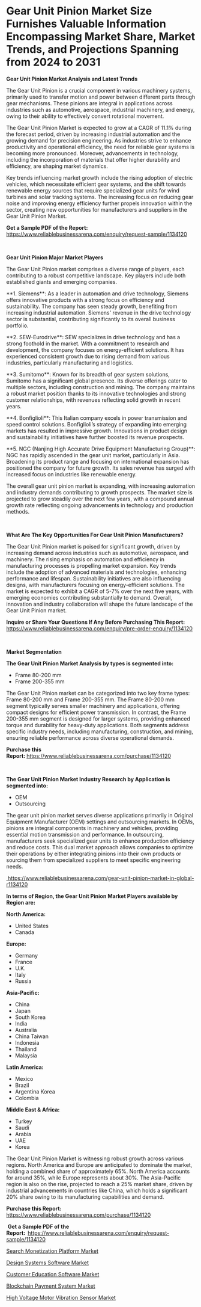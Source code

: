 <p><h1>Gear Unit Pinion Market Size Furnishes Valuable Information Encompassing Market Share, Market Trends, and Projections Spanning from 2024 to 2031</h1></p><p><strong>Gear Unit Pinion Market Analysis and Latest Trends</strong></p>
<p><p>The Gear Unit Pinion is a crucial component in various machinery systems, primarily used to transfer motion and power between different parts through gear mechanisms. These pinions are integral in applications across industries such as automotive, aerospace, industrial machinery, and energy, owing to their ability to effectively convert rotational movement.</p><p>The Gear Unit Pinion Market is expected to grow at a CAGR of 11.1% during the forecast period, driven by increasing industrial automation and the growing demand for precision engineering. As industries strive to enhance productivity and operational efficiency, the need for reliable gear systems is becoming more pronounced. Moreover, advancements in technology, including the incorporation of materials that offer higher durability and efficiency, are shaping market dynamics.</p><p>Key trends influencing market growth include the rising adoption of electric vehicles, which necessitate efficient gear systems, and the shift towards renewable energy sources that require specialized gear units for wind turbines and solar tracking systems. The increasing focus on reducing gear noise and improving energy efficiency further propels innovation within the sector, creating new opportunities for manufacturers and suppliers in the Gear Unit Pinion Market.</p></p>
<p><strong>Get a Sample PDF of the Report:&nbsp;</strong> <a href="https://www.reliablebusinessarena.com/enquiry/request-sample/1134120?utm_campaign=1172&utm_medium=2&utm_source=Github&utm_content=ia&utm_term=08102024&utm_id=gear-unit-pinion">https://www.reliablebusinessarena.com/enquiry/request-sample/1134120</a></p>
<p>&nbsp;</p>
<p><strong>Gear Unit Pinion Major Market Players</strong></p>
<p><p>The Gear Unit Pinion market comprises a diverse range of players, each contributing to a robust competitive landscape. Key players include both established giants and emerging companies.</p><p>**1. Siemens**: As a leader in automation and drive technology, Siemens offers innovative products with a strong focus on efficiency and sustainability. The company has seen steady growth, benefiting from increasing industrial automation. Siemens' revenue in the drive technology sector is substantial, contributing significantly to its overall business portfolio.</p><p>**2. SEW-Eurodrive**: SEW specializes in drive technology and has a strong foothold in the market. With a commitment to research and development, the company focuses on energy-efficient solutions. It has experienced consistent growth due to rising demand from various industries, particularly manufacturing and logistics.</p><p>**3. Sumitomo**: Known for its breadth of gear system solutions, Sumitomo has a significant global presence. Its diverse offerings cater to multiple sectors, including construction and mining. The company maintains a robust market position thanks to its innovative technologies and strong customer relationships, with revenues reflecting solid growth in recent years.</p><p>**4. Bonfiglioli**: This Italian company excels in power transmission and speed control solutions. Bonfiglioli’s strategy of expanding into emerging markets has resulted in impressive growth. Innovations in product design and sustainability initiatives have further boosted its revenue prospects.</p><p>**5. NGC (Nanjing High Accurate Drive Equipment Manufacturing Group)**: NGC has rapidly ascended in the gear unit market, particularly in Asia. Broadening its product range and focusing on international expansion has positioned the company for future growth. Its sales revenue has surged with increased focus on industries like renewable energy.</p><p>The overall gear unit pinion market is expanding, with increasing automation and industry demands contributing to growth prospects. The market size is projected to grow steadily over the next few years, with a compound annual growth rate reflecting ongoing advancements in technology and production methods.</p></p>
<p>&nbsp;</p>
<p><strong>What Are The Key Opportunities For Gear Unit Pinion Manufacturers?</strong></p>
<p><p>The Gear Unit Pinion market is poised for significant growth, driven by increasing demand across industries such as automotive, aerospace, and machinery. The rising emphasis on automation and efficiency in manufacturing processes is propelling market expansion. Key trends include the adoption of advanced materials and technologies, enhancing performance and lifespan. Sustainability initiatives are also influencing designs, with manufacturers focusing on energy-efficient solutions. The market is expected to exhibit a CAGR of 5-7% over the next five years, with emerging economies contributing substantially to demand. Overall, innovation and industry collaboration will shape the future landscape of the Gear Unit Pinion market.</p></p>
<p><strong>Inquire or Share Your Questions If Any Before Purchasing This Report:</strong> <a href="https://www.reliablebusinessarena.com/enquiry/pre-order-enquiry/1134120?utm_campaign=1172&utm_medium=2&utm_source=Github&utm_content=ia&utm_term=08102024&utm_id=gear-unit-pinion">https://www.reliablebusinessarena.com/enquiry/pre-order-enquiry/1134120</a></p>
<p>&nbsp;</p>
<p><strong>Market Segmentation</strong></p>
<p><strong>The Gear Unit Pinion Market Analysis by types is segmented into:</strong></p>
<p><ul><li>Frame 80-200 mm</li><li>Frame 200-355 mm</li></ul></p>
<p><p>The Gear Unit Pinion market can be categorized into two key frame types: Frame 80-200 mm and Frame 200-355 mm. The Frame 80-200 mm segment typically serves smaller machinery and applications, offering compact designs for efficient power transmission. In contrast, the Frame 200-355 mm segment is designed for larger systems, providing enhanced torque and durability for heavy-duty applications. Both segments address specific industry needs, including manufacturing, construction, and mining, ensuring reliable performance across diverse operational demands.</p></p>
<p><strong>Purchase this Report:&nbsp;</strong><a href="https://www.reliablebusinessarena.com/purchase/1134120?utm_campaign=1172&utm_medium=2&utm_source=Github&utm_content=ia&utm_term=08102024&utm_id=gear-unit-pinion">https://www.reliablebusinessarena.com/purchase/1134120</a></p>
<p>&nbsp;</p>
<p><strong>The Gear Unit Pinion Market Industry Research by Application is segmented into:</strong></p>
<p><ul><li>OEM</li><li>Outsourcing</li></ul></p>
<p><p>The gear unit pinion market serves diverse applications primarily in Original Equipment Manufacturer (OEM) settings and outsourcing markets. In OEMs, pinions are integral components in machinery and vehicles, providing essential motion transmission and performance. In outsourcing, manufacturers seek specialized gear units to enhance production efficiency and reduce costs. This dual market approach allows companies to optimize their operations by either integrating pinions into their own products or sourcing them from specialized suppliers to meet specific engineering needs.</p></p>
<p><a href="https://www.reliablebusinessarena.com/gear-unit-pinion-market-in-global-r1134120?utm_campaign=1172&utm_medium=2&utm_source=Github&utm_content=ia&utm_term=08102024&utm_id=gear-unit-pinion">&nbsp;https://www.reliablebusinessarena.com/gear-unit-pinion-market-in-global-r1134120</a></p>
<p><strong>In terms of Region, the Gear Unit Pinion Market Players available by Region are:</strong></p>
<p>
    <p> <strong> North America: </strong>
        <ul>
            <li>United States</li>
            <li>Canada</li>
        </ul>
        </p> 
    <p> <strong> Europe: </strong>
        <ul>
            <li>Germany</li>
            <li>France</li>
            <li>U.K.</li>
            <li>Italy</li>
            <li>Russia</li>
        </ul>
        </p> 
    <p> <strong> Asia-Pacific: </strong>
        <ul>
            <li>China</li>
            <li>Japan</li>
            <li>South Korea</li>
            <li>India</li>
            <li>Australia</li>
            <li>China Taiwan</li>
            <li>Indonesia</li>
            <li>Thailand</li>
            <li>Malaysia</li>
        </ul>
        </p> 
    <p> <strong> Latin America: </strong>
        <ul>
            <li>Mexico</li>
            <li>Brazil</li>
            <li>Argentina Korea</li>
            <li>Colombia</li>
        </ul>
        </p> 
    <p> <strong> Middle East & Africa: </strong>
        <ul>
            <li>Turkey</li>
            <li>Saudi</li>
            <li>Arabia</li>
            <li>UAE</li>
            <li>Korea</li>
        </ul>
    </p>
    </p>
<p><p>The Gear Unit Pinion Market is witnessing robust growth across various regions. North America and Europe are anticipated to dominate the market, holding a combined share of approximately 65%. North America accounts for around 35%, while Europe represents about 30%. The Asia-Pacific region is also on the rise, projected to reach a 25% market share, driven by industrial advancements in countries like China, which holds a significant 20% share owing to its manufacturing capabilities and demand.</p></p>
<p><strong>Purchase this Report: </strong><a href="https://www.reliablebusinessarena.com/purchase/1134120?utm_campaign=1172&utm_medium=2&utm_source=Github&utm_content=ia&utm_term=08102024&utm_id=gear-unit-pinion">https://www.reliablebusinessarena.com/purchase/1134120</a></p>
<p>&nbsp;<strong>Get a Sample PDF of the Report:&nbsp;&nbsp;</strong><a href="https://www.reliablebusinessarena.com/enquiry/request-sample/1134120?utm_campaign=1172&utm_medium=2&utm_source=Github&utm_content=ia&utm_term=08102024&utm_id=gear-unit-pinion">https://www.reliablebusinessarena.com/enquiry/request-sample/1134120</a></p>
<p><strong></strong></p>
<p><p><a href="https://www.linkedin.com/pulse/surfing-search-monetization-platform-wave-riding-market-currents-qbl9f?utm_campaign=1172&utm_medium=2&utm_source=Github&utm_content=ia&utm_term=08102024&utm_id=gear-unit-pinion">Search Monetization Platform Market</a></p><p><a href="https://www.linkedin.com/pulse/design-systems-software-market-trends-focusing-insight-forecast-okp8f?utm_campaign=1172&utm_medium=2&utm_source=Github&utm_content=ia&utm_term=08102024&utm_id=gear-unit-pinion">Design Systems Software Market</a></p><p><a href="https://www.linkedin.com/pulse/analyzing-global-customer-education-software-market-growth-prospects-d67xf?utm_campaign=1172&utm_medium=2&utm_source=Github&utm_content=ia&utm_term=08102024&utm_id=gear-unit-pinion">Customer Education Software Market</a></p><p><a href="https://www.linkedin.com/pulse/pioneering-growth-analyzing-global-blockchain-payment-system-yp9gf?utm_campaign=1172&utm_medium=2&utm_source=Github&utm_content=ia&utm_term=08102024&utm_id=gear-unit-pinion">Blockchain Payment System Market</a></p><p><a href="https://github.com/julyju69/Market-Research-Report-List-5/blob/main/high-voltage-motor-vibration-sensor-market.md?utm_campaign=1172&utm_medium=2&utm_source=Github&utm_content=ia&utm_term=08102024&utm_id=gear-unit-pinion">High Voltage Motor Vibration Sensor Market</a></p></p>